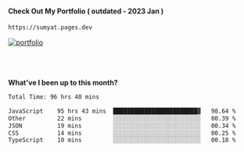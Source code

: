 #### Check Out My Portfolio ( outdated - 2023 Jan ) 
````bash
https://sumyat.pages.dev
````

<a href='https://sumyat.pages.dev/'>
    <img src='https://github.com/sumyat-aung/sumyat-aung/assets/108873224/c9b4f2be-c585-4dd3-84e1-692c3854a6d8' alt='portfolio' align='center' />
</a>


<br />
<br />


<br />
<br />

**What've I been up to this month?**

<!--START_SECTION:waka-->

```txt
Total Time: 96 hrs 40 mins

JavaScript    95 hrs 43 mins  ████████████████████████▓   98.64 %
Other         22 mins         ░░░░░░░░░░░░░░░░░░░░░░░░░   00.39 %
JSON          19 mins         ░░░░░░░░░░░░░░░░░░░░░░░░░   00.34 %
CSS           14 mins         ░░░░░░░░░░░░░░░░░░░░░░░░░   00.25 %
TypeScript    10 mins         ░░░░░░░░░░░░░░░░░░░░░░░░░   00.18 %
```

<!--END_SECTION:waka-->




